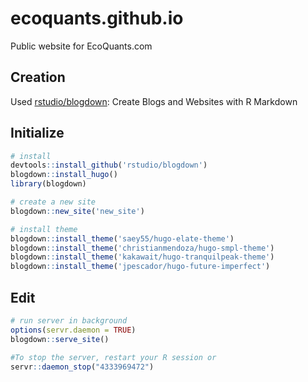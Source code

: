 # ecoquants.github.io

Public website for EcoQuants.com

## Creation

Used [rstudio/blogdown](https://github.com/rstudio/blogdown): Create Blogs and Websites with R Markdown

## Initialize

```r
# install
devtools::install_github('rstudio/blogdown')
blogdown::install_hugo()
library(blogdown)

# create a new site
blogdown::new_site('new_site')

# install theme
blogdown::install_theme('saey55/hugo-elate-theme')
blogdown::install_theme('christianmendoza/hugo-smpl-theme')
blogdown::install_theme('kakawait/hugo-tranquilpeak-theme')
blogdown::install_theme('jpescador/hugo-future-imperfect')
```

## Edit

```r
# run server in background
options(servr.daemon = TRUE)
blogdown::serve_site()

#To stop the server, restart your R session or
servr::daemon_stop("4333969472")
```

